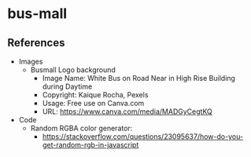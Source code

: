 # bus-mall

## References
* Images
  * Busmall Logo background
    * Image Name: White Bus on Road Near in High Rise Building during Daytime
    * Copyright: Kaique Rocha, Pexels
    * Usage: Free use on Canva.com
    * URL: https://www.canva.com/media/MADGyCegtKQ
* Code
  * Random RGBA color generator:
    * https://stackoverflow.com/questions/23095637/how-do-you-get-random-rgb-in-javascript